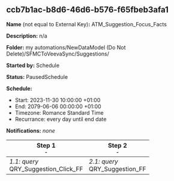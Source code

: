## ccb7b1ac-b8d6-46d6-b576-f65fbeb3afa1

**Name** (not equal to External Key)**:** ATM_Suggestion_Focus_Facts

**Description:** n/a

**Folder:** my automations/NewDataModel (Do Not Delete)/SFMCToVeevaSync/Suggestions/

**Started by:** Schedule

**Status:** PausedSchedule

**Schedule:**

* Start: 2023-11-30 10:00:00 +01:00
* End: 2079-06-06 00:00:00 +01:00
* Timezone: Romance Standard Time
* Recurrance: every day until end date

**Notifications:** _none_


| Step 1<br>_<small>-</small>_ | Step 2<br>_<small>-</small>_ |
| --- | --- |
| _1.1: query_<br>QRY_Suggestion_Click_FF | _2.1: query_<br>QRY_Suggestion_FF |
